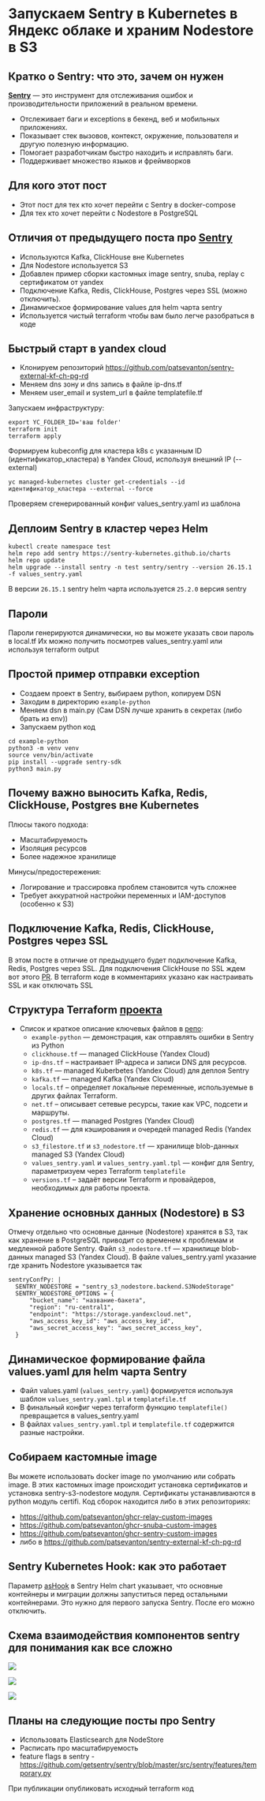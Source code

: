 # **Запускаем Sentry в Kubernetes в Яндекс облаке и храним Nodestore в S3**

## Кратко о Sentry: что это, зачем он нужен

**[Sentry](https://github.com/getsentry/sentry)** — это инструмент для отслеживания ошибок и производительности приложений в реальном времени.

- Отслеживает баги и exceptions в бекенд, веб и мобильных приложениях.
- Показывает стек вызовов, контекст, окружение, пользователя и другую полезную информацию.
- Помогает разработчикам быстро находить и исправлять баги.
- Поддерживает множество языков и фреймворков

## Для кого этот пост
- Этот пост для тех кто хочет перейти с Sentry в docker-compose
- Для тех кто хочет перейти с Nodestore в PostgreSQL

## Отличия от предыдущего поста про [Sentry](https://habr.com/ru/companies/magnit/articles/831264/)
- Используются Kafka, ClickHouse вне Kubernetes
- Для Nodestore используется S3
- Добавлен пример сборки кастомных image sentry, snuba, replay с сертификатом от yandex
- Подключение Kafka, Redis, ClickHouse, Postgres через SSL (можно отключить).
- Динамическое формирование values для helm чарта sentry
- Используется чистый terraform чтобы вам было легче разобраться в коде 

## Быстрый старт в yandex cloud

- Клонируем репозиторий https://github.com/patsevanton/sentry-external-kf-ch-pg-rd
- Меняем dns зону и dns запись в файле ip-dns.tf
- Меняем user_email и system_url в файле templatefile.tf

Запускаем инфраструктуру:

```shell
export YC_FOLDER_ID='ваш folder'
terraform init
terraform apply
```

Формируем kubeconfig для кластера k8s с указанным ID (идентификатор_кластера) в Yandex Cloud, используя внешний IP (--external)
```shell
yc managed-kubernetes cluster get-credentials --id идентификатор_кластера --external --force
```

Проверяем сгенерированный конфиг values_sentry.yaml из шаблона

## Деплоим Sentry в кластер через Helm
```shell
kubectl create namespace test
helm repo add sentry https://sentry-kubernetes.github.io/charts
helm repo update
helm upgrade --install sentry -n test sentry/sentry --version 26.15.1 -f values_sentry.yaml
```
В версии `26.15.1` sentry helm чарта используется `25.2.0` версия sentry

## Пароли
Пароли генерируются динамически, но вы можете указать свои пароль в local.tf
Их можно получить посмотрев values_sentry.yaml или используя terraform output

## Простой пример отправки exception
- Создаем проект в Sentry, выбираем python, копируем DSN
- Заходим в директорию `example-python`
- Меняем dsn в main.py (Сам DSN лучше хранить в секретах (либо брать из env))
- Запускаем python код
```shell
cd example-python
python3 -m venv venv
source venv/bin/activate
pip install --upgrade sentry-sdk
python3 main.py
```

## Почему важно выносить Kafka, Redis, ClickHouse, Postgres вне Kubernetes
Плюсы такого подхода:
- Масштабируемость
- Изоляция ресурсов
- Более надежное хранилище

Минусы/предостережения:
- Логирование и трассировка проблем становится чуть сложнее
- Требует аккуратной настройки переменных и IAM-доступов (особенно к S3)

## Подключение Kafka, Redis, ClickHouse, Postgres через SSL
В этом посте в отличие от предыдущего будет подключение Kafka, Redis, Postgres через SSL.
Для подключения ClickHouse по SSL ждем вот этого [PR](https://github.com/sentry-kubernetes/charts/pull/1671).
В terraform коде в комментариях указано как настраивать SSL и как отключать SSL

## Структура Terraform [проекта](https://github.com/patsevanton/sentry-external-kf-ch-pg-rd)
- Список и краткое описание ключевых файлов в [репо](https://github.com/patsevanton/sentry-external-kf-ch-pg-rd):
    - `example-python` — демонстрация, как отправлять ошибки в Sentry из Python
    - `clickhouse.tf` — managed ClickHouse (Yandex Cloud)
    - `ip-dns.tf` – настраивает IP-адреса и записи DNS для ресурсов.
    - `k8s.tf` — managed Kuberbetes (Yandex Cloud) для деплоя Sentry
    - `kafka.tf` — managed Kafka (Yandex Cloud)
    - `locals.tf` – определяет локальные переменные, используемые в других файлах Terraform.
    - `net.tf` – описывает сетевые ресурсы, такие как VPC, подсети и маршруты.
    - `postgres.tf` — managed Postgres (Yandex Cloud)
    - `redis.tf` — для кэширования и очередей managed Redis (Yandex Cloud)
    - `s3_filestore.tf` и `s3_nodestore.tf` — хранилище blob-данных managed S3 (Yandex Cloud)
    - `values_sentry.yaml` и `values_sentry.yaml.tpl` — конфиг для Sentry, параметризуем через Terraform `templatefile`
    - `versions.tf` – задаёт версии Terraform и провайдеров, необходимых для работы проекта.

## Хранение основных данных (Nodestore) в S3
Отмечу отдельно что основные данные (Nodestore) хранятся в S3, так как хранение в PostgreSQL приводит со временем к проблемам и медленной работе Sentry.
Файл `s3_nodestore.tf` — хранилище blob-данных managed S3 (Yandex Cloud).
В файле values_sentry.yaml указание где хранить Nodestore указывается так
```
sentryConfPy: |
  SENTRY_NODESTORE = "sentry_s3_nodestore.backend.S3NodeStorage"
  SENTRY_NODESTORE_OPTIONS = {
      "bucket_name": "название-бакета",
      "region": "ru-central1",
      "endpoint": "https://storage.yandexcloud.net",
      "aws_access_key_id": "aws_access_key_id",
      "aws_secret_access_key": "aws_secret_access_key",
  }
```

## Динамическое формирование файла values.yaml для helm чарта Sentry
- Файл values.yaml (`values_sentry.yaml`) формируется используя шаблон `values_sentry.yaml.tpl` и `templatefile.tf`
- В финальный конфиг через terraform функцию `templatefile()` превращается в values_sentry.yaml
- В файлах `values_sentry.yaml.tpl` и `templatefile.tf` содержится разные настройки.

## Собираем кастомные image
Вы можете использовать docker image по умолчанию или собрать image.
В этих кастомных image происходит установка сертификатов и установка sentry-s3-nodestore модуля.
Сертификаты устанавливаются в python модуль certifi.
Код сборок находится либо в этих репозиториях:
- https://github.com/patsevanton/ghcr-relay-custom-images
- https://github.com/patsevanton/ghcr-snuba-custom-images
- https://github.com/patsevanton/ghcr-sentry-custom-images
- либо в https://github.com/patsevanton/sentry-external-kf-ch-pg-rd


## Sentry Kubernetes Hook: как это работает
Параметр [asHook](https://github.com/sentry-kubernetes/charts/blob/develop/charts/sentry/values.yaml#L31C1-L31C13) в Sentry Helm chart указывает, 
что основные контейнеры и миграции должны запуститься перед остальными контейнерами.
Это нужно для первого запуска Sentry. После его можно отключить.

## Схема взаимодействия компонентов sentry для понимания как все сложно
![](https://habrastorage.org/webt/yb/-v/ff/yb-vfflyysktkwlddzkwu1knwbg.png)

![](https://habrastorage.org/webt/s_/vj/0w/s_vj0wic87xcmr12wlpokreui8q.png)

![](https://habrastorage.org/webt/zv/vd/2u/zvvd2uv6f_rmtjgjxmp74ekdylo.png)

## Планы на следующие посты про Sentry
- Использовать Elasticsearch для NodeStore
- Расписать про масштабируемость
- feature flags в sentry - https://github.com/getsentry/sentry/blob/master/src/sentry/features/temporary.py

При публикации опубликовать исходный terraform код

